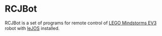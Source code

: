 # RCJBot
RCJBot is a set of programs for remote control of [LEGO Mindstorms EV3](https://www.lego.com/en-us/mindstorms) robot with [leJOS](http://www.lejos.org/ev3.php) installed.